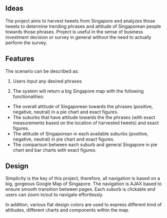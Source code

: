 ## Ideas
The project aims to harvest tweets from Singapore and analyzes those tweets to determine trending phrases and attitude
of Singaporean people towards those phrases. Project is useful in the sense of business investment decision or survey 
in general without the need to actually perform the survey.

## Features
The scenario can be described as:

1. Users input any desired phrases

2. The system will return a big Singapore map with the following functionalities:
  - The overall attitude of Singaporean towards the phrases (positive, negative, neutral) in a pie chart and exact
  figures.
  - The suburbs that have attitude towards the the phrases (with exact measurements based on the location of harvested
  tweets) and exact figures.
  - The attitude of Singaporean in each available suburbs (positive, negative, neutral) in pie chart and exact figures.
  - The comparison between each suburb and general Singapore in pie chart and bar charts with exact figures.

## Design
Simplicity is the key of this project, therefore, all navigation is based on a big, gorgeous Google Map of Singapore.
The navigation is AJAX based to ensure smooth transition between pages. Each suburb is clickable and users can zoom 
in/out to navigate effortlessly.

In addition, various flat design colors are used to express different kind of attitudes, different charts and components
within the map.
